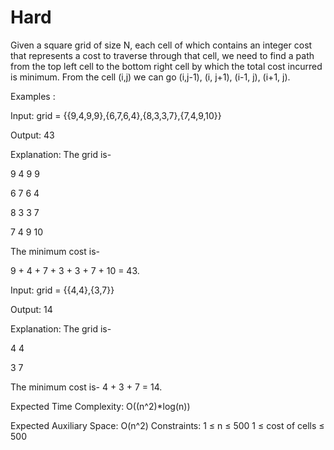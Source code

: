 # Hard

Given a square grid of size N, each cell of which contains an integer cost that represents a cost to traverse through that cell, we need to find a path from the top left cell to the bottom right cell by which the total cost incurred is minimum. From the cell (i,j) we can go (i,j-1), (i, j+1), (i-1, j), (i+1, j).  

Examples :

Input: grid = {{9,4,9,9},{6,7,6,4},{8,3,3,7},{7,4,9,10}}

Output: 43

Explanation: The grid is-

9 4 9 9

6 7 6 4

8 3 3 7

7 4 9 10

The minimum cost is-

9 + 4 + 7 + 3 + 3 + 7 + 10 = 43.

Input: grid = {{4,4},{3,7}}

Output: 14

Explanation: The grid is-

4 4

3 7

The minimum cost is- 4 + 3 + 7 = 14.

Expected Time Complexity: O((n^2)*log(n))

Expected Auxiliary Space: O(n^2) 
 Constraints:
1 ≤ n ≤ 500
1 ≤ cost of cells ≤ 500
